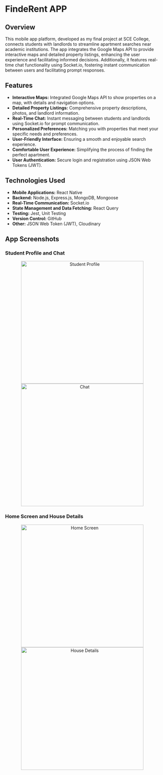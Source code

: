 # FindeRent APP

## Overview
This mobile app platform, developed as my final project at SCE College, connects students with landlords to streamline apartment searches near academic institutions. The app integrates the Google Maps API to provide interactive maps and detailed property listings, enhancing the user experience and facilitating informed decisions. Additionally, it features real-time chat functionality using Socket.io, fostering instant communication between users and facilitating prompt responses.

## Features
- **Interactive Maps:** Integrated Google Maps API to show properties on a map, with details and navigation options.
- **Detailed Property Listings:** Comprehensive property descriptions, photos, and landlord information.
- **Real-Time Chat:** Instant messaging between students and landlords using Socket.io for prompt communication.
- **Personalized Preferences:** Matching you with properties that meet your specific needs and preferences.
- **User-Friendly Interface:** Ensuring a smooth and enjoyable search experience.
- **Comfortable User Experience:** Simplifying the process of finding the perfect apartment.
- **User Authentication:** Secure login and registration using JSON Web Tokens (JWT).

## Technologies Used
- **Mobile Applications:** React Native
- **Backend:** Node.js, Express.js, MongoDB, Mongoose
- **Real-Time Communication:** Socket.io
- **State Management and Data Fetching:** React Query
- **Testing:** Jest, Unit Testing
- **Version Control:** GitHub
- **Other:** JSON Web Token (JWT), Cloudinary

## App Screenshots

### Student Profile and Chat
<p align="center">
  <img src="https://github.com/user-attachments/assets/aee5d686-65a4-4ebb-a495-af6b3b29dfaa" width="400" alt="Student Profile">
  <img src="https://github.com/user-attachments/assets/2a82023c-1ce5-43ec-8714-9b8b99abf5fa" width="400" alt="Chat">
</p>

### Home Screen and House Details
<p align="center">
  <img src="https://github.com/user-attachments/assets/f9e14aa2-0fbe-404c-9163-da918029387b" width="400" alt="Home Screen">
  <img src="https://github.com/user-attachments/assets/d23d5e7b-1457-4406-801d-9b2c4d021747" width="400" alt="House Details">
</p>
